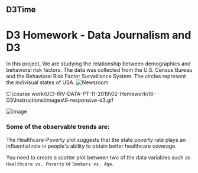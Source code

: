 ## D3Time

# D3 Homework - Data Journalism and D3
In this project, We are studying the relationship between demographics and behavioral risk factors. The data was collected from the U.S. Census Bureau and the Behavioral Risk Factor Surveillance System. The circles represent the indivisual states of USA.
![Newsroom](https://media.giphy.com/media/v2xIous7mnEYg/giphy.gif)


C:\course work\UCI-IRV-DATA-PT-11-2019\02-Homework\16-D3\Instructions\Images\9-responsive-d3.gif

![image](https://user-images.githubusercontent.com/57304123/89097691-fb6c7b80-d395-11ea-9429-c106b3a23eae.png)

### Some of the observable trends are:

The Healthcare-Poverty plot suggests that the state poverty rate plays an influential role in people's ability to obtain better healthcare coverage.

You need to create a scatter plot between two of the data variables such as `Healthcare vs. Poverty` or `Smokers vs. Age`.






